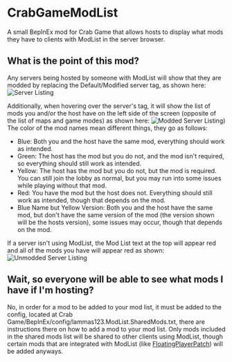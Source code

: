 # CrabGameModList
A small BepInEx mod for Crab Game that allows hosts to display what mods they have to clients with ModList in the server browser.

## What is the point of this mod?
Any servers being hosted by someone with ModList will show that they are modded by replacing the Default/Modified server tag, as shown here:
![Server Listing](https://github.com/user-attachments/assets/bdd904e3-8916-4733-9428-99c8885a447b)

Additionally, when hovering over the server's tag, it will show the list of mods you and/or the host have on the left side of the screen (opposite of the list of maps and game modes) as shown here:
![Modded Server Listing)](https://github.com/user-attachments/assets/505c9e6a-3d6f-4d8e-89af-2a57feb4fc3c)
The color of the mod names mean different things, they go as follows:
- Blue: Both you and the host have the same mod, everything should work as intended.
- Green: The host has the mod but you do not, and the mod isn't required, so everything should still work as intended.
- Yellow: The host has the mod but you do not, but the mod is required. You can still join the lobby as normal, but you may run into some issues while playing without that mod.
- Red: You have the mod but the host does not. Everything should still work as intended, though that depends on the mod.
- Blue Name but Yellow Version: Both you and the host have the same mod, but don't have the same version of the mod (the version shown will be the hosts version), some issues may occur, though that depends on the mod.

If a server isn't using ModList, the Mod List text at the top will appear red and all of the mods you have will appear red as shown:
![Unmodded Server Listing](https://github.com/user-attachments/assets/9f7771c7-f87c-455b-88c0-58009fda045e)

## Wait, so everyone will be able to see what mods I have if I'm hosting?
No, in order for a mod to be added to your mod list, it must be added to the config, located at Crab Game/BepInEx/config/lammas123.ModList.SharedMods.txt, there are instructions there on how to add a mod to your mod list.
Only mods included in the shared mods list will be shared to other clients using ModList, though certain mods that are integrated with ModList (like [FloatingPlayerPatch](https://github.com/lammas321/CrabGameFloatingPlayerPatch)) will be added anyways.
